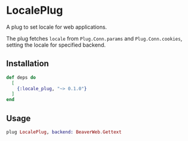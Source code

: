 # LocalePlug

A plug to set locale for web applications.

The plug fetches `locale` from `Plug.Conn.params` and `Plug.Conn.cookies`, setting the locale for specified backend. 

## Installation

```elixir
def deps do
  [
    {:locale_plug, "~> 0.1.0"}
  ]
end
```

## Usage

```elixir
plug LocalePlug, backend: BeaverWeb.Gettext
```

